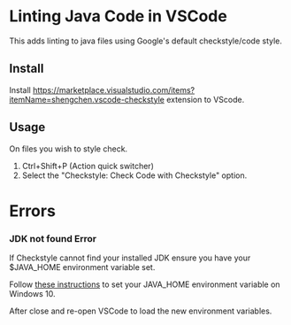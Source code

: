 # Linting Java Code in VSCode

This adds linting to java files using Google's default checkstyle/code style.

## Install

Install https://marketplace.visualstudio.com/items?itemName=shengchen.vscode-checkstyle extension to VScode.

## Usage

On files you wish to style check.

1. Ctrl+Shift+P (Action quick switcher)
2. Select the "Checkstyle: Check Code with Checkstyle" option.

# Errors

### JDK not found Error

If Checkstyle cannot find your installed JDK ensure you have your $JAVA_HOME environment variable set.

Follow [these instructions](https://javatutorial.net/set-java-home-windows-10) to set your JAVA_HOME environment variable on Windows 10.

After close and re-open VSCode to load the new environment variables.

